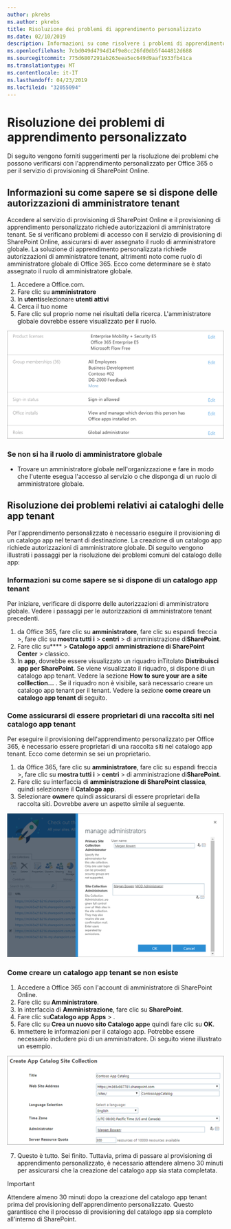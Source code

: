 ```yaml
---
author: pkrebs
ms.author: pkrebs
title: Risoluzione dei problemi di apprendimento personalizzato
ms.date: 02/10/2019
description: Informazioni su come risolvere i problemi di apprendimento personalizzato
ms.openlocfilehash: 7cbd049d4794d14f9e8cc26fd0db5f444812d688
ms.sourcegitcommit: 775d6807291ab263eea5ec649d9aaf1933fb41ca
ms.translationtype: MT
ms.contentlocale: it-IT
ms.lasthandoff: 04/23/2019
ms.locfileid: "32055094"
---
```

# <a name="troubleshoot-custom-learning"></a>Risoluzione dei problemi di apprendimento personalizzato

Di seguito vengono forniti suggerimenti per la risoluzione dei problemi che possono verificarsi con l'apprendimento personalizzato per Office 365 o per il servizio di provisioning di SharePoint Online.

## <a name="how-to-know-if-you-have-tenant-admin-permissions"></a>Informazioni su come sapere se si dispone delle autorizzazioni di amministratore tenant

Accedere al servizio di provisioning di SharePoint Online e il provisioning di apprendimento personalizzato richiede autorizzazioni di amministratore tenant. Se si verificano problemi di accesso con il servizio di provisioning di SharePoint Online, assicurarsi di aver assegnato il ruolo di amministratore globale. La soluzione di apprendimento personalizzata richiede autorizzazioni di amministratore tenant, altrimenti noto come ruolo di amministratore globale di Office 365. Ecco come determinare se è stato assegnato il ruolo di amministratore globale.

1.  Accedere a Office.com.
2.  Fare clic su **amministratore**
3.  In **utenti**selezionare **utenti attivi**
4.  Cerca il tuo nome
5.  Fare clic sul proprio nome nei risultati della ricerca. L'amministratore globale dovrebbe essere visualizzato per il ruolo.

![CG-globaladminrole. png](media/cg-globaladminrole.png)

### <a name="if-you-dont-have-the-global-administrator-role"></a>Se non si ha il ruolo di amministratore globale
- Trovare un amministratore globale nell'organizzazione e fare in modo che l'utente esegua l'accesso al servizio o che disponga di un ruolo di amministratore globale.

## <a name="tenant-app-catalog-troubleshooting"></a>Risoluzione dei problemi relativi ai cataloghi delle app tenant
Per l'apprendimento personalizzato è necessario eseguire il provisioning di un catalogo app nel tenant di destinazione. La creazione di un catalogo app richiede autorizzazioni di amministratore globale. Di seguito vengono illustrati i passaggi per la risoluzione dei problemi comuni del catalogo delle app:

### <a name="how-to-know-if-you-have-a-tenant-app-catalog"></a>Informazioni su come sapere se si dispone di un catalogo app tenant 
Per iniziare, verificare di disporre delle autorizzazioni di amministratore globale. Vedere i passaggi per le autorizzazioni di amministratore tenant precedenti.

1. da Office 365, fare clic su **amministratore**, fare clic su espandi freccia >, fare clic su **mostra tutti i** > **centri** > di amministrazione di**SharePoint**.
2. Fare clic su**** > **Catalogo app**di **amministrazione di SharePoint Center** > classico.
3. In **app**, dovrebbe essere visualizzato un riquadro inTitolato **Distribuisci app per SharePoint**. Se viene visualizzato il riquadro, si dispone di un catalogo app tenant. Vedere la sezione **How to sure your are a site colllection...** . Se il riquadro non è visibile, sarà necessario creare un catalogo app tenant per il tenant. Vedere la sezione **come creare un catalogo app tenant di** seguito.

### <a name="how-to-ensure-you-are-a-site-collection-owner-on-the-tenant-app-catalog"></a>Come assicurarsi di essere proprietari di una raccolta siti nel catalogo app tenant 
Per eseguire il provisioning dell'apprendimento personalizzato per Office 365, è necessario essere proprietari di una raccolta siti nel catalogo app tenant. Ecco come determin se sei un proprietario.

1. da Office 365, fare clic su **amministratore**, fare clic su espandi freccia >, fare clic su **mostra tutti i** > **centri** > di amministrazione di**SharePoint**.
2. Fare clic su interfaccia di **amministrazione di SharePoint classica**, quindi selezionare il **Catalogo app**.
3. Selezionare **owner**e quindi assicurarsi di essere proprietari della raccolta siti. Dovrebbe avere un aspetto simile al seguente.
 
![CG-sitecollectionowner. png](media/cg-sitecollectionowner.png)

### <a name="how-to-create-a-tenant-app-catalog-if-one-doesnt-exists"></a>Come creare un catalogo app tenant se non esiste 
1. Accedere a Office 365 con l'account di amministratore di SharePoint Online.
2. Fare clic su **Amministratore**.
3. In interfaccia di **Amministrazione**, fare clic su **SharePoint**. 
4. Fare clic su**Catalogo app** **Apps** > .
5. Fare clic su **Crea un nuovo sito Catalogo app**e quindi fare clic su **OK**. 
6.  Immettere le informazioni per il catalogo app. Potrebbe essere necessario includere più di un amministratore. Di seguito viene illustrato un esempio.  

![CG-appcatalogfinish. png](media/cg-appcatalogfinish.png)

7.  Questo è tutto. Sei finito. Tuttavia, prima di passare al provisioning di apprendimento personalizzato, è necessario attendere almeno 30 minuti per assicurarsi che la creazione del catalogo app sia stata completata. 

> [!IMPORTANT]
> Attendere almeno 30 minuti dopo la creazione del catalogo app tenant prima del provisioning dell'apprendimento personalizzato. Questo garantisce che il processo di provisioning del catalogo app sia completo all'interno di SharePoint. 